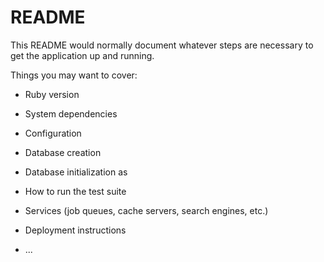 # README

This README would normally document whatever steps are necessary to get the
application up and running.

Things you may want to cover:

* Ruby version

* System dependencies

* Configuration

* Database creation

* Database initialization
as
* How to run the test suite

* Services (job queues, cache servers, search engines, etc.)

* Deployment instructions

* ...
